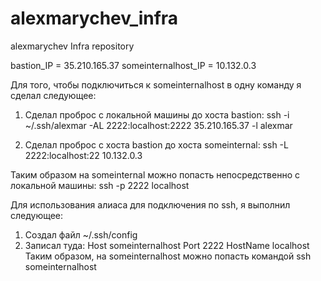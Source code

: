 # alexmarychev_infra
alexmarychev Infra repository

bastion_IP = 35.210.165.37
someinternalhost_IP = 10.132.0.3


Для того, чтобы подключиться к someinternalhost в одну команду я сделал следующее:

1. Сделал проброс с локальной машины до хоста bastion:
ssh -i ~/.ssh/alexmar -AL 2222:localhost:2222 35.210.165.37 -l alexmar

2. Сделал проброс с хоста bastion до хоста someinternal:
ssh -L 2222:localhost:22 10.132.0.3

Таким образом на someinternal можно попасть непосредственно с локальной машины:
ssh -p 2222 localhost

Для использования алиаса для подключения по ssh, я выполнил следующее:

1. Создал файл ~/.ssh/config
2. Записал туда:
	Host someinternalhost
	Port 2222
	HostName localhost
Таким образом, на someinternalhost можно попасть командой ssh someinternalhost


